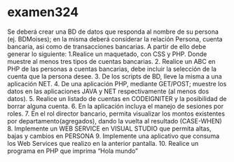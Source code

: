 # examen324
Se deberá crear una BD de datos que responda al nombre de su persona (ej. BDMoises); en la misma deberá considerar la relación Persona, cuenta bancaria, asi como de transacciones bancarias. A partir de ello debe generar lo siguiente:
1.Realice un maquetado, con CSS y PHP. Donde muestre al menos tres tipos de cuentas bancarias.
2. Realice un ABC en PHP de las personas a cuentas bancarias, debe incluir la selección de la cuenta que la persona desee.
3. De los scripts de BD, lleve la misma a una aplicación NET.
4. De una aplicación PHP, mediante GET/POST; muestre los datos en las aplicaciones JAVA y NET respectivamente (al menos dos datos).
5. Realice un listado de cuentas en CODEIGNITER y la posibilidad de borrar alguna cuenta.
6. En la aplicación incluya el manejo de sesiones por roles.
7. En el rol director bancario, permita visualizar los montos existentes por departamento(agregados), dando la vuelta al resultado (CASE-WHEN)
8. Implemente un WEB SERVICE en VISUAL STUDIO que permita altas, bajas y cambios en PERSONA
9. Implemente una aplicativo que consuma los Web Services que realizo en la anterior pantalla.
10. Realice un programa en PHP que imprima “Hola mundo”
